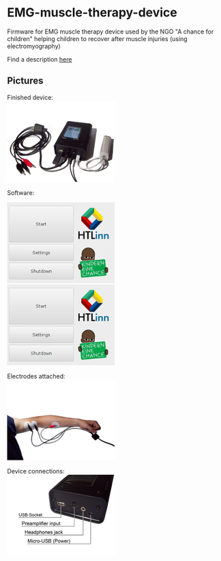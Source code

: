 # EMG-muscle-therapy-device

Firmware for EMG muscle therapy device used by the NGO "A chance for children"
helping children to recover after muscle injuries (using electromyography) 

Find a description [here](https://github.com/simonkaufmann/EMG-muscle-therapy-device/blob/master/manual/manual_emg_muscle_therapy_device.pdf)

## Pictures

Finished device:  
<img src="manual/pictures/setup.png" width="50%">

Software:  

<img src="manual/pictures/software1.png" width="50%">

<img src="manual/pictures/software1.png" width="50%">

Electrodes attached:  
<img src="manual/pictures/attached.png" width="50%">

Device connections:  
<img src="manual/pictures/labels.png" width="50%">
